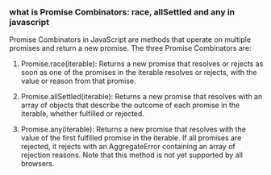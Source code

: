 ### what is Promise Combinators: race, allSettled and any in javascript
Promise Combinators in JavaScript are methods that operate on multiple promises and return a new promise. The three Promise Combinators are:

1. Promise.race(iterable): Returns a new promise that resolves or rejects as soon as one of the promises in the iterable resolves or rejects, with the value or reason from that promise.

2. Promise.allSettled(iterable): Returns a new promise that resolves with an array of objects that describe the outcome of each promise in the iterable, whether fulfilled or rejected.

3. Promise.any(iterable): Returns a new promise that resolves with the value of the first fulfilled promise in the iterable. If all promises are rejected, it rejects with an AggregateError containing an array of rejection reasons. Note that this method is not yet supported by all browsers.
